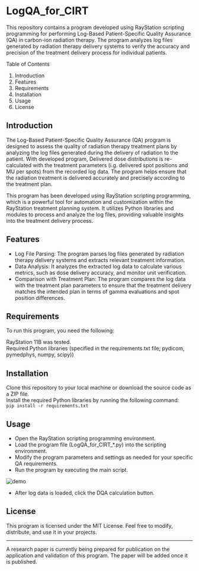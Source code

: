 # LogQA_for_CIRT

This repository contains a program developed using RayStation scripting programming for performing Log-Based Patient-Specific Quality Assurance (QA) in carbon-ion radiation therapy. The program analyzes log files generated by radiation therapy delivery systems to verify the accuracy and precision of the treatment delivery process for individual patients.

Table of Contents

1. Introduction
2. Features
3. Requirements
4. Installation
5. Usage
6. License

## Introduction

The Log-Based Patient-Specific Quality Assurance (QA) program is designed to assess the quality of radiation therapy treatment plans by analyzing the log files generated during the delivery of radiation to the patient. With developed program, Delivered dose distributions is re-calculated with the treatment parameters (i.g. delivered spot positions and MU per spots) from the recorded log data. The program helps ensure that the radiation treatment is delivered accurately and precisely according to the treatment plan.

This program has been developed using RayStation scripting programming, which is a powerful tool for automation and customization within the RayStation treatment planning system. It utilizes Python libraries and modules to process and analyze the log files, providing valuable insights into the treatment delivery process.

## Features

- Log File Parsing: The program parses log files generated by radiation therapy delivery systems and extracts relevant treatment information.  
- Data Analysis: It analyzes the extracted log data to calculate various metrics, such as dose delivery accuracy, and monitor unit verification.  
- Comparison with Treatment Plan: The program compares the log data with the treatment plan parameters to ensure that the treatment delivery matches the intended plan in terms of gamma evaluations and spot position differences.  

## Requirements

To run this program, you need the following:

RayStation 11B was tested.  
Required Python libraries (specified in the requirements.txt file; pydicom, pymedphys, numpy, scipy))

## Installation

Clone this repository to your local machine or download the source code as a ZIP file.  
Install the required Python libraries by running the following command:  
`pip install -r requirements.txt`

## Usage
- Open the RayStation scripting programming environment.  
- Load the program file (LogQA_for_CIRT_*.py) into the scripting environment.  
- Modify the program parameters and settings as needed for your specific QA requirements.  
- Run the program by executing the main script.
  
![demo](https://github.com/yongdoyun/LogQA_for_CIRT/assets/76243091/c8f423ae-732d-4776-94fd-ba4b253f56c8)
- After log data is loaded, click the DQA calculation button.

## License

This program is licensed under the MIT License. Feel free to modify, distribute, and use it in your projects.  

--- 

A research paper is currently being prepared for publication on the application and validation of this program. The paper will be added once it is published.
